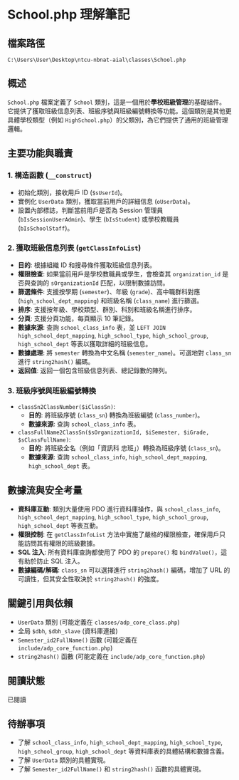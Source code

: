 # School.php 理解筆記

## 檔案路徑
`C:\Users\User\Desktop\ntcu-nbnat-aial\classes\School.php`

## 概述
`School.php` 檔案定義了 `School` 類別，這是一個用於**學校班級管理**的基礎組件。它提供了獲取班級信息列表、班級序號與班級編號轉換等功能。這個類別是其他更具體學校類型（例如 `HighSchool.php`）的父類別，為它們提供了通用的班級管理邏輯。

## 主要功能與職責

### 1. 構造函數 (`__construct`)
- 初始化類別，接收用戶 ID (`$sUserId`)。
- 實例化 `UserData` 類別，獲取當前用戶的詳細信息 (`oUserData`)。
- 設置內部標誌，判斷當前用戶是否為 Session 管理員 (`bIsSessionUserAdmin`)、學生 (`bIsStudent`) 或學校教職員 (`bIsSchoolStaff`)。

### 2. 獲取班級信息列表 (`getClassInfoList`)
- **目的**: 根據組織 ID 和搜尋條件獲取班級信息列表。
- **權限檢查**: 如果當前用戶是學校教職員或學生，會檢查其 `organization_id` 是否與查詢的 `sOrganizationId` 匹配，以限制數據訪問。
- **篩選條件**: 支援按學期 (`semester`)、年級 (`grade`)、高中職群科對應 (`high_school_dept_mapping`) 和班級名稱 (`class_name`) 進行篩選。
- **排序**: 支援按年級、學校類型、群別、科別和班級名稱進行排序。
- **分頁**: 支援分頁功能，每頁顯示 10 筆記錄。
- **數據來源**: 查詢 `school_class_info` 表，並 `LEFT JOIN` `high_school_dept_mapping`, `high_school_type`, `high_school_group`, `high_school_dept` 等表以獲取詳細的班級信息。
- **數據處理**: 將 `semester` 轉換為中文名稱 (`semester_name`)。可選地對 `class_sn` 進行 `string2hash()` 編碼。
- **返回值**: 返回一個包含班級信息列表、總記錄數的陣列。

### 3. 班級序號與班級編號轉換
- `classSn2ClassNumber($iClassSn)`:
    - **目的**: 將班級序號 (`class_sn`) 轉換為班級編號 (`class_number`)。
    - **數據來源**: 查詢 `school_class_info` 表。
- `classFullName2ClassSn($sOrganizationId, $iSemester, $iGrade, $sClassFullName)`:
    - **目的**: 將班級全名（例如「資訊科 忠班」）轉換為班級序號 (`class_sn`)。
    - **數據來源**: 查詢 `school_class_info`, `high_school_dept_mapping`, `high_school_dept` 表。

## 數據流與安全考量
- **資料庫互動**: 類別大量使用 PDO 進行資料庫操作，與 `school_class_info`, `high_school_dept_mapping`, `high_school_type`, `high_school_group`, `high_school_dept` 等表互動。
- **權限控制**: 在 `getClassInfoList` 方法中實施了嚴格的權限檢查，確保用戶只能訪問其有權限的班級數據。
- **SQL 注入**: 所有資料庫查詢都使用了 PDO 的 `prepare()` 和 `bindValue()`，這有助於防止 SQL 注入。
- **數據編碼/解碼**: `class_sn` 可以選擇進行 `string2hash()` 編碼，增加了 URL 的可讀性，但其安全性取決於 `string2hash()` 的強度。

## 關鍵引用與依賴
- `UserData` 類別 (可能定義在 `classes/adp_core_class.php`)
- 全局 `$dbh`, `$dbh_slave` (資料庫連接)
- `Semester_id2FullName()` 函數 (可能定義在 `include/adp_core_function.php`)
- `string2hash()` 函數 (可能定義在 `include/adp_core_function.php`)

## 閱讀狀態
已閱讀

## 待辦事項
- 了解 `school_class_info`, `high_school_dept_mapping`, `high_school_type`, `high_school_group`, `high_school_dept` 等資料庫表的具體結構和數據含義。
- 了解 `UserData` 類別的具體實現。
- 了解 `Semester_id2FullName()` 和 `string2hash()` 函數的具體實現。
